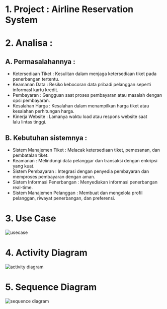 # 1. Project : Airline Reservation System
# 2. Analisa :
## A. Permasalahannya :
- Ketersediaan Tiket : Kesulitan dalam menjaga ketersediaan tiket pada penerbangan tertentu.
- Keamanan Data : Resiko kebocoran data pribadi pelanggan seperti informasl kartu kredit.
- Pembayaran : Gangguan saat proses pembayaran atau masalah dengan opsi pembayaran.
- Kesalahan Harga : Kesalahan dalam menampilkan harga tiket atau kesalahan perhitungan harga.
- Kinerja Website : Lamanya waktu load atau respons website saat lalu lintas tinggi.

## B. Kebutuhan sistemnya :
- Sistem Manajemen Tiket : Melacak ketersediaan tiket, pemesanan, dan pembatalan tiket.
- Keamanan : Melindungi data pelanggar dan transaksi dengan enkripsi yang kuat.
- Sistem Pembayaran : Integrasi dengan penyedia pembayaran dan memproses pembayaran dengan aman.
- Sistem Informasi Penerbangan : Menyediakan informasi penerbangan real-time.
- Sistem Manajemen Pelanggan : Membuat dan mengelola profil pelanggan, riwayat penerbangan, dan preferensi.

# 3. Use Case
![usecase](https://github.com/mullf/Usecase-2/assets/115521049/7e9978ef-8355-47dd-bcc4-37c87129527e)
# 4. Activity Diagram
![activity diagram](https://github.com/mullf/Usecase-2/assets/115521049/28ee3442-8d96-475d-877c-c7aef12ea1c5)
# 5. Sequence Diagram
![sequence diagram](https://github.com/mullf/Usecase-2/assets/115521049/d32f1f1b-2246-4203-ba0b-0bb3460e7c6a)
